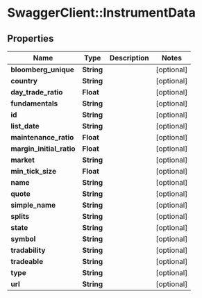 # SwaggerClient::InstrumentData

## Properties
Name | Type | Description | Notes
------------ | ------------- | ------------- | -------------
**bloomberg_unique** | **String** |  | [optional] 
**country** | **String** |  | [optional] 
**day_trade_ratio** | **Float** |  | [optional] 
**fundamentals** | **String** |  | [optional] 
**id** | **String** |  | [optional] 
**list_date** | **String** |  | [optional] 
**maintenance_ratio** | **Float** |  | [optional] 
**margin_initial_ratio** | **Float** |  | [optional] 
**market** | **String** |  | [optional] 
**min_tick_size** | **Float** |  | [optional] 
**name** | **String** |  | [optional] 
**quote** | **String** |  | [optional] 
**simple_name** | **String** |  | [optional] 
**splits** | **String** |  | [optional] 
**state** | **String** |  | [optional] 
**symbol** | **String** |  | [optional] 
**tradability** | **String** |  | [optional] 
**tradeable** | **String** |  | [optional] 
**type** | **String** |  | [optional] 
**url** | **String** |  | [optional] 



